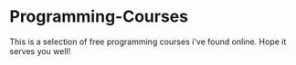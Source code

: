 # Programming-Courses
This is a selection of free programming courses i've found online. Hope it serves you well! 
